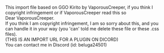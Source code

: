 This import file based on GGO Kirito by VaporousCreeper, if you think I copyright infringement or if VaporousCreeper read this so  
Dear VaporousCreeper.  
If you think I am copyright infringement, I am so sorry about this, and you can handle it in your way (you 'can' told me delete these file or these .css files).  
(THIS IS AN IMPORT URL FOR A PLUGIN ON DICORD)  
You can contact me in Discord (id: beluga24501)  
